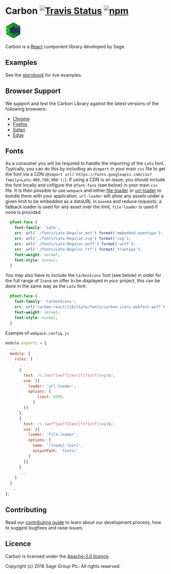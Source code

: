 # Carbon [![Travis Status](https://travis-ci.org/Sage/carbon.svg?branch=master)](https://travis-ci.org/Sage/carbon) [![npm](https://img.shields.io/npm/v/carbon-react.svg)](https://www.npmjs.com/package/carbon-react)
<img src="https://raw.githubusercontent.com/Sage/carbon/master/logo/carbon-logo.png" width="50">

Carbon is a [React](https://facebook.github.io/react/) component library developed by Sage.

## Examples
See the [storybook](https://carbon.sage.com/) for live examples.

## Browser Support
We support and test the Carbon Library against the latest versions of the following browsers:
* [Chrome](https://www.google.com/chrome/)
* [Firefox](https://www.mozilla.org/firefox/)
* [Safari](https://www.apple.com/safari/)
* [Edge](https://www.microsoft.com/windows/microsoft-edge)

## Fonts
As a consumer you will be required to handle the importing of the `Lato` font. Typically, you can do this by including an `@import` in your main `css` file to get the font via a CDN (`@import url('https://fonts.googleapis.com/css?family=Lato:400,700,900');`). If using a CDN is an issue, you should include the font locally and cofigure the `@font-face` (see below) in your main `css` file. It is then possible to use `webpack` and either [file-loader](https://webpack.js.org/loaders/file-loader/) or [url-loader](https://webpack.js.org/loaders/url-loader/) to bundle them with your application. `url-loader` will allow any assets under a given limit to be embedded as a dataURL in `base64` and reduce requests; a fallback loader is used for any asset over the limit, `file-loader` is used if none is provided.

```css
  @font-face {
    font-family: 'Lato';
    src: url('./fonts/Lato-Regular.eot') format('embedded-opentype');
    src: url('./fonts/Lato-Regular.svg') format('svg');
    src: url('./fonts/Lato-Regular.woff') format('woff');
    src: url('./fonts/Lato-Regular.ttf') format('truetype');
    font-weight: normal;
    font-style: normal;
  }
```
You may also have to include the `CarbonIcons` font (see below) in order for the full range of `Icon`s on offer to be displayed in your project, this can be done in the same way as the `Lato` font.

```css
  @font-face {
    font-family: 'CarbonIcons';
    src: url('carbon-react/lib/style/fonts/carbon-icons-webfont.woff') format("woff");
    font-weight: normal;
    font-style: normal;
  }
```

Example of `webpack.config.js`
```js
module.exports = {
  ...
  module: {
    rules: [
      ...
      {
        test: /\.(woff|woff2|eot|ttf|otf|svg)$/,
        use: [{
          loader: 'url-loader',
          options: {
              limit: 8192,
            }
        }]
      },
      {
        test: /\.(woff|woff2|eot|ttf|otf|svg)$/,
        use: [{
          loader: 'file-loader',
          options: {
            name: '/[name].[ext]',
            outputPath: 'fonts/'
          }
        }]
      }
      ...
    ]
  }
  ...
};
```
 
## Contributing
Read our [contributing guide](https://github.com/Sage/carbon/blob/master/CONTRIBUTING.md) to learn about our development process, how to suggest bugfixes and raise issues.

## Licence
Carbon is licensed under the [Apache-2.0 licence](https://github.com/Sage/carbon/blob/master/LICENSE).

Copyright (c) 2018 Sage Group Plc. All rights reserved.
